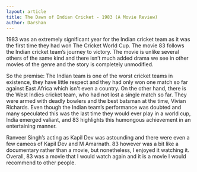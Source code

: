 ```yaml
---
layout: article
title: The Dawn of Indian Cricket - 1983 (A Movie Review)
author: Darshan
---
```


1983 was an extremely significant year for the Indian cricket team as it was the first time they had won The Cricket World Cup. The movie 83 follows the Indian cricket team’s journey to victory. The movie is unlike several others of the same kind and there isn’t much added drama we see in other movies of the genre and the story is completely unmodified. 

So the premise: The Indian team is one of the worst cricket teams in existence, they have little respect and they had only won one match so far against East Africa which isn't even a country. On the other hand, there is the West Indies cricket team, who had not lost a single match so far. They were armed with deadly bowlers and the best batsman at the time, Vivian Richards. Even though the Indian team’s performance was doubted and many speculated this was the last time they would ever play in a world cup, India emerged valiant, and 83 highlights this humongous achievement in an entertaining manner. 

Ranveer Singh’s acting as Kapil Dev was astounding and there were even a few cameos of Kapil Dev and M Amarnath. 83 however was a bit like a documentary rather than a movie, but nonetheless, I enjoyed it watching it. Overall, 83 was a movie that I would watch again and it is a movie I would recommend to other people. 

